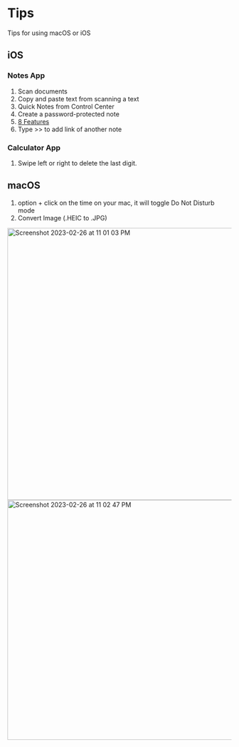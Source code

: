 # Tips
Tips for using macOS or iOS

## iOS
### Notes App
1. Scan documents
2. Copy and paste text from scanning a text
3. Quick Notes from Control Center
4. Create a password-protected note
5. [8 Features](https://x.com/mhauken/status/1619334514060443648?s=20)
6. Type >> to add link of another note

### Calculator App
1. Swipe left or right to delete the last digit.

## macOS
1. option + click on the time on your mac, it will toggle Do Not Disturb mode
2. Convert Image (.HEIC to .JPG)
  <img width="610" alt="Screenshot 2023-02-26 at 11 01 03 PM" src="https://user-images.githubusercontent.com/28954046/221415190-740e2d36-a7ce-4a30-b17c-cc8d31d0f54c.png">
  <img width="538" alt="Screenshot 2023-02-26 at 11 02 47 PM" src="https://user-images.githubusercontent.com/28954046/221415244-229bc1f4-7deb-41df-b1f5-cd23daa4f050.png">
